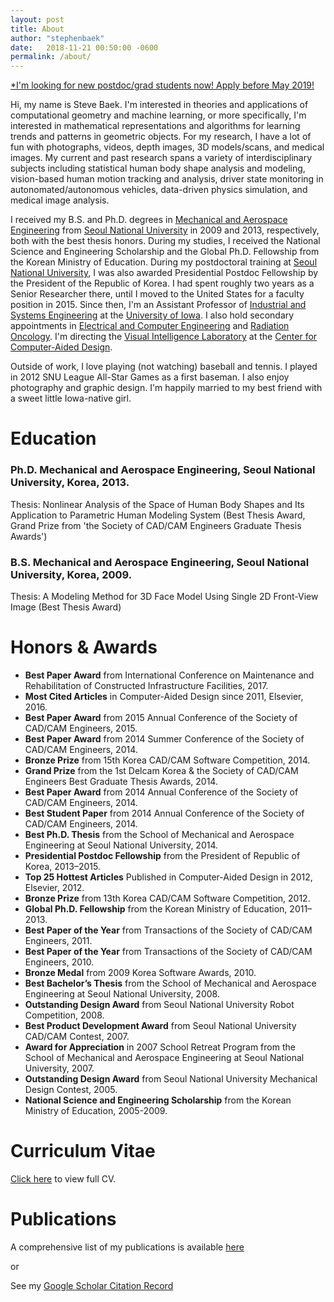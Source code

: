 ```yaml
---
layout: post
title: About
author: "stephenbaek"
date:   2018-11-21 00:50:00 -0600
permalink: /about/
---
```


[*I'm looking for new postdoc/grad students now! Apply before May 2019!](http://www.stephenbaek.com/recruit_2019.pdf)

Hi, my name is Steve Baek. I'm interested in theories and applications of computational geometry and machine learning, or more specifically,
I'm interested in mathematical representations and algorithms for learning trends and patterns in geometric objects.
For my research, I have a lot of fun with photographs, videos, depth images, 3D models/scans, and medical images.
My current and past research spans a variety of interdisciplinary subjects including statistical human body shape analysis and modeling,
vision-based human motion tracking and analysis, driver state monitoring in autonomated/autonomous vehicles, data-driven physics simulation, and medical image analysis.

I received my B.S. and Ph.D. degrees in [Mechanical and Aerospace Engineering][mae] from [Seoul National University][snu] in 2009 and 2013, respectively,
both with the best thesis honors.
During my studies, I received the National Science and Engineering Scholarship and the Global Ph.D. Fellowship from the Korean Ministry of Education.
During my postdoctoral training at [Seoul National University][snu], I was also awarded Presidential Postdoc Fellowship by the President of the Republic of Korea.
I had spent roughly two years as a Senior Researcher there, until I moved to the United States for a faculty position in 2015.
Since then, I'm an Assistant Professor of [Industrial and Systems Engineering][ise] at the [University of Iowa][ui].
I also hold secondary appointments in [Electrical and Computer Engineering][ece] and [Radiation Oncology][rad].
I'm directing the [Visual Intelligence Laboratory][lab] at the [Center for Computer-Aided Design][ccad].

Outside of work, I love playing (not watching) baseball and tennis. I played in 2012 SNU League All-Star Games as a first baseman. I also enjoy photography and graphic design.
I'm happily married to my best friend with a sweet little Iowa-native girl.
 

# Education
### Ph.D. Mechanical and Aerospace Engineering, Seoul National University, Korea, 2013.
Thesis: Nonlinear Analysis of the Space of Human Body Shapes and Its Application to Parametric Human Modeling System (Best Thesis Award, Grand Prize from 'the Society of CAD/CAM Engineers Graduate Thesis Awards') 

### B.S. Mechanical and Aerospace Engineering, Seoul National University, Korea, 2009.
Thesis: A Modeling Method for 3D Face Model Using Single 2D Front-View Image (Best Thesis Award)

# Honors & Awards
- **Best Paper Award** from International Conference on Maintenance and Rehabilitation of Constructed Infrastructure Facilities, 2017.
- **Most Cited Articles** in Computer-Aided Design since 2011, Elsevier, 2016.
- **Best Paper Award** from 2015 Annual Conference of the Society of CAD/CAM Engineers, 2015.
- **Best Paper Award** from 2014 Summer Conference of the Society of CAD/CAM Engineers, 2014.
- **Bronze Prize** from 15th Korea CAD/CAM Software Competition, 2014.
- **Grand Prize** from the 1st Delcam Korea & the Society of CAD/CAM Engineers Best Graduate Thesis Awards, 2014.
- **Best Paper Award** from 2014 Annual Conference of the Society of CAD/CAM Engineers, 2014.
- **Best Student Paper** from 2014 Annual Conference of the Society of CAD/CAM Engineers, 2014.
- **Best Ph.D. Thesis** from the School of Mechanical and Aerospace Engineering at Seoul National University, 2014.
- **Presidential Postdoc Fellowship** from the President of Republic of Korea, 2013–2015.
- **Top 25 Hottest Articles** Published in Computer-Aided Design in 2012, Elsevier, 2012.
- **Bronze Prize** from 13th Korea CAD/CAM Software Competition, 2012.
- **Global Ph.D. Fellowship** from the Korean Ministry of Education, 2011–2013.
- **Best Paper of the Year** from Transactions of the Society of CAD/CAM Engineers, 2011.
- **Best Paper of the Year** from Transactions of the Society of CAD/CAM Engineers, 2010.
- **Bronze Medal** from 2009 Korea Software Awards, 2010.
- **Best Bachelor’s Thesis** from the School of Mechanical and Aerospace Engineering at Seoul National University, 2008.
- **Outstanding Design Award** from Seoul National University Robot Competition, 2008.
- **Best Product Development Award** from Seoul National University CAD/CAM Contest, 2007.
- **Award for Appreciation** in 2007 School Retreat Program from the School of Mechanical and Aerospace Engineering at Seoul National University, 2007.
- **Outstanding Design Award** from Seoul National University Mechanical Design Contest, 2005.
- **National Science and Engineering Scholarship** from the Korean Ministry of Education, 2005-2009.


# Curriculum Vitae

[Click here](http://www.stephenbaek.com/cv.pdf) to view full CV.


# Publications

A comprehensive list of my publications is available [here](/publications/) 

or 

See my [Google Scholar Citation Record](https://scholar.google.com/citations?user=dr2krBsAAAAJ&hl=en)

[ui]: https://www.uiowa.edu/
[ise]: https://ise.engineering.uiowa.edu/
[ece]: https://ece.engineering.uiowa.edu/
[rad]: https://medicine.uiowa.edu/radiationoncology/
[lab]: http://www.stephenbaek.com/lab
[ccad]: https://www.ccad.uiowa.edu/
[snu]: http://www.snu.ac.kr
[mae]: http://mae.snu.ac.kr/
